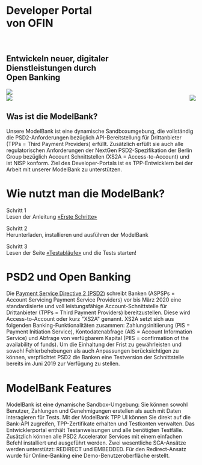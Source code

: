 <div class="container-fluid hero">

<div class="row">
<div class="col-2"></div>
<div class="col-4">
<h1>Developer Portal <br/> von OFIN <br/></h1><br/><h2> Entwickeln neuer, digitaler <br/> Dienstleistungen durch
 <br/> Open Banking
</h2>
</div>
<div class="col-5">
    <div class="text-center">
<img src="../assets/images/modelbank-illustration.svg" class="image-fluid">
</div>

</div>
</div>
<img src="../assets/images/dots-left.svg" class="image-fluid">
<img src="../assets/images/dots-right.svg" style="float:right" class="image-fluid">
</div>

<div class="what-sandbox-wrapper container">

## Was ist die ModelBank?

Unsere ModelBank ist eine dynamische Sandboxumgebung, die vollständig die PSD2-Anforderungen bezüglich API-Bereitstellung für Drittanbieter (TPPs = Third Payment Providers) erfüllt. Zusätzlich erfüllt sie auch alle regulatorischen Anforderungen der NextGen PSD2-Spezifikation der Berlin Group bezüglich Account Schnittstellen (XS2A = Access-to-Account) und ist NISP konform. Ziel des Developer-Portals ist es TPP-Entwicklern bei der Arbeit mit unserer ModelBank zu unterstützen.

</div>

<div class="how-use-api">

# Wie nutzt man die ModelBank?

<div class="steps-wrapper">

Schritt 1 <br/>
Lesen der Anleitung [«Erste Schritte»](/getting-started)

<div class="arrow-right"></div>

Schritt 2 <br/>
Herunterladen, installieren und ausführen der ModelBank

<div class="arrow-right"></div>

Schritt 3 <br/>
Lesen der Seite [«Testabläufe»](/test-cases) und die Tests starten!

</div>
  
</div>

<div class="open-banking">
<div class="divider"></div>

# PSD2 und Open Banking

Die [Payment Service Directive 2 (PSD2)](https://eur-lex.europa.eu/legal-content/EN/TXT/PDF/?uri=CELEX:32015L2366&from=EN) schreibt Banken (ASPSPs = Account Servicing Payment Service Providers) vor bis März 2020 eine standardisierte und voll leistungsfähige Account-Schnittstelle für Drittanbieter (TPPs = Third Payment Providers) bereitzustellen. Diese wird Access-to-Account oder kurz "XS2A" genannt. XS2A setzt sich aus folgenden Banking-Funktionalitäten zusammen: Zahlungsinitiierung (PIS = Payment Initiation Service), Kontodatenabfrage (AIS = Account Information Service) und Abfrage von verfügbarem Kapital (PIIS = confirmation of the availability of funds). Um die Einhaltung der Frist zu gewährleisten und sowohl Fehlerbehebungen als auch Anpassungen berücksichtigen zu können, verpflichtet PSD2 die Banken eine Testversion der Schnittstelle bereits im Juni 2019 zur Verfügung zu stellen.

</div>

<div class="features-text">

# ModelBank Features

ModelBank ist eine dynamische Sandbox-Umgebung: Sie können sowohl Benutzer, Zahlungen und Genehmigungen erstellen als auch mit Daten interagieren für Tests. Mit der ModelBank TPP UI können Sie direkt auf die Bank-API zugreifen, TPP-Zertifikate erhalten und Testkonten verwalten. Das Entwicklerportal enthält Testanweisungen und alle benötigten Testfälle. Zusätzlich können alle PSD2 Accelerator Services mit einem einfachen Befehl installiert und ausgeführt werden. Zwei wesentliche SCA-Ansätze werden unterstützt: REDIRECT und EMBEDDED. Für den Redirect-Ansatz wurde für Online-Banking eine Demo-Benutzeroberfläche erstellt.

</div>
